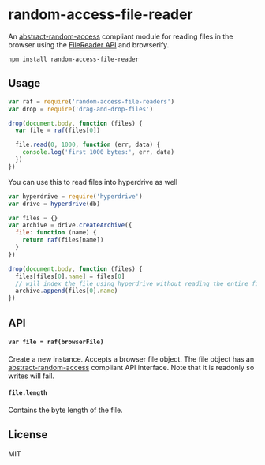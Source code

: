 # random-access-file-reader

An [abstract-random-access](https://github.com/juliangruber/abstract-random-access) compliant module for reading files in the browser using the [FileReader API](https://developer.mozilla.org/en/docs/Web/API/FileReader) and browserify.

```
npm install random-access-file-reader
```

## Usage

``` js
var raf = require('random-access-file-readers')
var drop = require('drag-and-drop-files')

drop(document.body, function (files) {
  var file = raf(files[0])

  file.read(0, 1000, function (err, data) {
    console.log('first 1000 bytes:', err, data)
  })
})
```

You can use this to read files into hyperdrive as well

``` js
var hyperdrive = require('hyperdrive')
var drive = hyperdrive(db)

var files = {}
var archive = drive.createArchive({
  file: function (name) {
    return raf(files[name])
  }
})

drop(document.body, function (files) {
  files[files[0].name] = files[0]
  // will index the file using hyperdrive without reading the entire file into ram
  archive.append(files[0].name)
})

```

## API

#### `var file = raf(browserFile)`

Create a new instance. Accepts a browser file object. The file object has an [abstract-random-access](https://github.com/juliangruber/abstract-random-access) compliant API interface. Note that it is readonly so writes will fail.

#### `file.length`

Contains the byte length of the file.

## License

MIT
